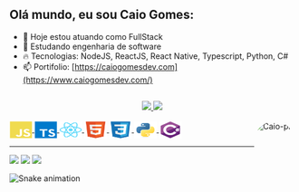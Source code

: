 ## Olá mundo, eu sou Caio Gomes:
- 🔭 Hoje estou atuando como FullStack
- 🌱 Estudando engenharia de software
- 🔥 Tecnologias: NodeJS, ReactJS, React Native, Typescript, Python, C#
- 📫 Portifolio: [https://caiogomesdev.com](https://www.caiogomesdev.com/)
##

<div align="center">
  <a href="https://github.com/caiogomesdev">
  <img height="180em" src="https://github-readme-stats.vercel.app/api?username=caiogomesdev&show_icons=true&theme=dracula&include_all_commits=true&count_private=true"/>
  <img height="180em" src="https://github-readme-stats.vercel.app/api/top-langs/?username=caiogomesdev&layout=compact&langs_count=7&theme=dracula"/>
</div>
  
<div style="display: inline_block"><br>
  <img align="center" alt="Caio-Js" height="30" width="40" src="https://raw.githubusercontent.com/devicons/devicon/master/icons/javascript/javascript-plain.svg">
  <img align="center" alt="Caio-Ts" height="30" width="40" src="https://raw.githubusercontent.com/devicons/devicon/master/icons/typescript/typescript-plain.svg">
  <img align="center" alt="Caio-React" height="30" width="40" src="https://raw.githubusercontent.com/devicons/devicon/master/icons/react/react-original.svg">
  <img align="center" alt="Caio-HTML" height="30" width="40" src="https://raw.githubusercontent.com/devicons/devicon/master/icons/html5/html5-original.svg">
  <img align="center" alt="Caio-CSS" height="30" width="40" src="https://raw.githubusercontent.com/devicons/devicon/master/icons/css3/css3-original.svg">
  <img align="center" alt="Caio-Python" height="30" width="40" src="https://raw.githubusercontent.com/devicons/devicon/master/icons/python/python-original.svg">
  <img align="center" alt="Caio-Csharp" height="30" width="40" src="https://raw.githubusercontent.com/devicons/devicon/master/icons/csharp/csharp-original.svg">
  
  <img align="right" alt="Caio-pic" height="150" style="border-radius:50px;" src="https://caiogomesdev.link/static/media/PERFIL3.bd49ac9de62c09b15e27.jpg">
</div>
  
---
  
<div> 

  <a href="https://www.instagram.com/maisumprogrogramador/" target="_blank"><img src="https://img.shields.io/badge/-Instagram-%23E4405F?style=for-the-badge&logo=instagram&logoColor=white" target="_blank"></a>
<a href = "mailto:caiogomesdev64@gmail.com"><img src="https://img.shields.io/badge/-Gmail-%23333?style=for-the-badge&logo=gmail&logoColor=white" target="_blank"></a>
<a href="https://www.linkedin.com/in/caiogomesdev" target="_blank"><img src="https://img.shields.io/badge/-LinkedIn-%230077B5?style=for-the-badge&logo=linkedin&logoColor=white" target="_blank"></a> 
 
  
![Snake animation](https://github.com/caiogomesdev/caiogomesdev/blob/output/github-contribution-grid-snake.svg)
</div>
